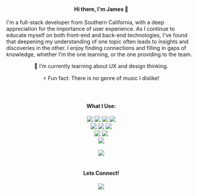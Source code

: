 <h4 align="center">Hi there, I'm James 👋</h4>

I'm a full-stack developer from Southern California, with a deep appreciation for the importance of user experience. As I continue to educate myself on both front-end and back-end technologies, I've found that deepening my understanding of one topic often leads to insights and discoveries in the other. I enjoy finding connections and filling in gaps of knowledge, whether I’m the one learning, or the one providing to the team. 

<div align="center">
  <p>🌱 I’m currently learning about UX and design thinking.</p>
  <p>⚡ Fun fact: There is no genre of music I dislike!</p>
</div>

<br/>

<div align="center">
  <h4>What I Use:</h4>
  <img src="https://img.shields.io/badge/JavaScript-F7DF1E?style=for-the-badge&logo=javascript&logoColor=black"/>
  <img src="https://img.shields.io/badge/React-20232A?style=for-the-badge&logo=react&logoColor=61DAFB"/>
  <img src="https://img.shields.io/badge/HTML5-E34F26?style=for-the-badge&logo=html5&logoColor=white"/>
  <img src="https://img.shields.io/badge/CSS3-1572B6?style=for-the-badge&logo=css3&logoColor=white"/>
  <br/>
  <img src="https://img.shields.io/badge/PostgreSQL-316192?style=for-the-badge&logo=postgresql&logoColor=white"/>
  <img src="https://img.shields.io/badge/Node.js-339933?style=for-the-badge&logo=nodedotjs&logoColor=white"/>
  <img src="https://img.shields.io/badge/Express.js-404D59?style=for-the-badge"/>
  <br/>
  <img src="https://img.shields.io/badge/Bootstrap-563D7C?style=for-the-badge&logo=bootstrap&logoColor=white"/>
  <img src="https://img.shields.io/badge/Tailwind_CSS-38B2AC?style=for-the-badge&logo=tailwind-css&logoColor=white"/>
  <br/>
  <img src="https://img.shields.io/badge/Figma-F24E1E?style=for-the-badge&logo=figma&logoColor=white"/>
</div>

<br/>

<div align="center">
  <img src ="https://github-readme-streak-stats.herokuapp.com?user=jamesdae&theme=darcula&hide_border=true&background=FFFFFF00">
</div>

<br/>

<div align="center">
  <h4>Lets Connect!</h4>
  <a href="www.linkedin.com/in/jamesdaeyang">
    <img src="https://img.shields.io/badge/LinkedIn-0077B5?style=for-the-badge&logo=linkedin&logoColor=white" />
  </a>
</div>
